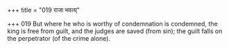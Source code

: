 +++
title = "019 राजा भवत्य्"

+++
019	But where he who is worthy of condemnation is condemned, the king is free from guilt, and the judges are saved (from sin); the guilt falls on the perpetrator (of the crime alone).